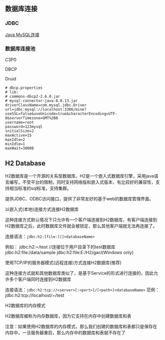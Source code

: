 ## 数据库连接

### JDBC

[Java MySQL连接](https://www.runoob.com/java/java-mysql-connect.html)

### 数据库连接池

C3P0

DBCP

Druid

```properties
# dbcp.properties
# lib:
# commons-dbcp2-2.6.0.jar
# mysql-connector-java-8.0.13.jar
driverClassName=com.mysql.jdbc.Driver
url=jdbc:mysql://localhost:3306/mine?useSSL=false&useUnicode=true&characterEncoding=UTF-8&serverTimezone=GMT%2B8
username=root
password=123mysql
initialSize=2
maxActive=15
maxIdle=2
minIdle=1
maxWait=30000
```

## H2 Database

H2数据库是一个开源的关系型数据库。H2是一个嵌入式数据库引擎，采用java语言编写，不受平台的限制，同时支持网络版和嵌入式版本，有比较好的兼容性，支持相当标准的sql标准，支持集群。

提供JDBC、ODBC访问接口，提供了非常友好的基于web的数据库管理界面。

以嵌入式(本地)连接方式连接H2数据库

这种连接方式默认情况下只允许有一个客户端连接到H2数据库，有客户端连接到H2数据库之后，此时数据库文件就会被锁定，那么其他客户端就无法再连接了。

连接语法：`jdbc:h2:[file:][]<databaseName>`

例如：
jdbc:h2:~/test //连接位于用户目录下的test数据库
jdbc:h2:file:/data/sample
jdbc:h2:file:E:/H2/gacl(Windows only)

使用TCP/IP的服务器模式(远程连接)方式连接H2数据库(推荐)

这种连接方式就和其他数据库类似了，是基于Service的形式进行连接的，因此允许多个客户端同时连接到H2数据库

连接语法：`jdbc:h2:tcp://<server>[:<port>]/[<path>]<databaseName>`
范例：jdbc:h2:tcp://localhost/~/test

H2数据库的内存模式　　

H2数据库被称为内存数据库，因为它支持在内存中创建数据库和表

注意：如果使用H2数据库的内存模式，那么我们创建的数据库和表都只是保存在内存中，一旦服务器重启，那么内存中的数据库和表就不存在了